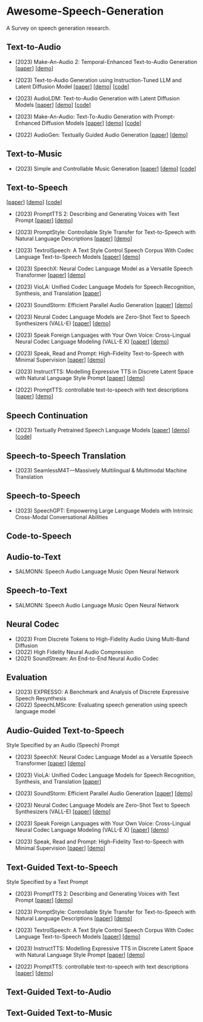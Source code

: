 # Awesome-Speech-Generation
A Survey on speech generation research.

## Text-to-Audio

* (2023) Make-An-Audio 2: Temporal-Enhanced Text-to-Audio Generation
    [[paper](https://arxiv.org/abs/2305.18474)] [[demo](https://make-an-audio-2.github.io/)]

* (2023) Text-to-Audio Generation using Instruction-Tuned LLM and Latent Diffusion Model
    [[paper](https://arxiv.org/abs/2304.13731)] [[demo](https://tango-web.github.io/)] [[code](https://github.com/declare-lab/tango)]

* (2023) AudioLDM: Text-to-Audio Generation with Latent Diffusion Models
    [[paper](https://arxiv.org/abs/2301.12503)] [[demo](https://audioldm.github.io/)] [[code](https://github.com/haoheliu/AudioLDM)]

* (2023) Make-An-Audio: Text-To-Audio Generation with Prompt-Enhanced Diffusion Models
    [[paper](https://arxiv.org/abs/2301.12661)] [[demo](https://text-to-audio.github.io/)] [[code](https://github.com/Text-to-Audio/Make-An-Audio)]

* (2022) AudioGen: Textually Guided Audio Generation
    [[paper](https://arxiv.org/abs/2209.15352)] [[demo](https://felixkreuk.github.io/audiogen/)]


## Text-to-Music

* (2023) Simple and Controllable Music Generation
    [[paper](https://arxiv.org/abs/2306.05284)] [[demo](https://ai.honu.io/papers/musicgen/)] [[code](https://github.com/facebookresearch/audiocraft)]

## Text-to-Speech
[[paper]()] [[demo]()] [[code]()]
* (2023) PromptTTS 2: Describing and Generating Voices with Text Prompt
    [[paper](https://arxiv.org/abs/2309.02285)] [[demo](https://speechresearch.github.io/prompttts2/)]

* (2023) PromptStyle: Controllable Style Transfer for Text-to-Speech with Natural Language Descriptions
    [[paper](https://arxiv.org/abs/2305.19522)] [[demo](https://promptstyle.github.io/PromptStyle)]

* (2023) TextrolSpeech: A Text Style Control Speech Corpus With Codec Language Text-to-Speech Models
    [[paper](https://arxiv.org/abs/2308.14430)] [[demo](https://sall-e.github.io/)]

* (2023) SpeechX: Neural Codec Language Model as a Versatile Speech Transformer
    [[paper](https://arxiv.org/abs/2308.06873)] [[demo](https://www.microsoft.com/en-us/research/project/speechx/)]

* (2023) VioLA: Unified Codec Language Models for Speech Recognition, Synthesis, and Translation
    [[paper](https://arxiv.org/abs/2305.16107)]

* (2023) SoundStorm: Efficient Parallel Audio Generation
    [[paper](https://arxiv.org/abs/2305.09636)] [[demo](https://google-research.github.io/seanet/soundstorm/examples/)]

* (2023) Neural Codec Language Models are Zero-Shot Text to Speech Synthesizers (VALL-E)
    [[paper](https://arxiv.org/abs/2301.02111)] [[demo](https://www.microsoft.com/en-us/research/project/vall-e-x/vall-e/)]

* (2023) Speak Foreign Languages with Your Own Voice: Cross-Lingual Neural Codec Language Modeling (VALL-E X)
    [[paper](https://arxiv.org/abs/2303.03926)] [[demo](https://www.microsoft.com/en-us/research/project/vall-e-x/)]

* (2023) Speak, Read and Prompt: High-Fidelity Text-to-Speech with Minimal Supervision
    [[paper](https://arxiv.org/abs/2302.03540)] [[demo](https://google-research.github.io/seanet/speartts/examples/)]

* (2023) InstructTTS: Modelling Expressive TTS in Discrete Latent Space with Natural Language Style Prompt
    [[paper](https://arxiv.org/abs/2301.13662)] [[demo](http://dongchaoyang.top/InstructTTS/)]

* (2022) PromptTTS: controllable text-to-speech with text descriptions
    [[paper](https://arxiv.org/abs/2211.12171)] [[demo](https://speechresearch.github.io/prompttts/)]

## Speech Continuation

* (2023) Textually Pretrained Speech Language Models
    [[paper](https://arxiv.org/abs/2305.13009)] [[demo](https://pages.cs.huji.ac.il/adiyoss-lab/twist/)] 
    [[code](https://github.com/facebookresearch/textlesslib/tree/main/examples/twist)]

## Speech-to-Speech Translation

* (2023) SeamlessM4T—Massively Multilingual & Multimodal Machine Translation


## Speech-to-Speech 
* (2023) SpeechGPT: Empowering Large Language Models with Intrinsic Cross-Modal Conversational Abilities

## Code-to-Speech

## Audio-to-Text

* SALMONN: Speech Audio Language Music Open Neural Network

## Speech-to-Text

* SALMONN: Speech Audio Language Music Open Neural Network

## Neural Codec

* (2023) From Discrete Tokens to High-Fidelity Audio Using Multi-Band Diffusion
* (2022) High Fidelity Neural Audio Compression
* (2021) SoundStream: An End-to-End Neural Audio Codec

## Evaluation

* (2023) EXPRESSO: A Benchmark and Analysis of Discrete Expressive Speech Resynthesis
* (2022) SpeechLMScore: Evaluating speech generation using speech language model


## Audio-Guided Text-to-Speech

Style Specified by an Audio (Speech) Prompt

* (2023) SpeechX: Neural Codec Language Model as a Versatile Speech Transformer
    [[paper](https://arxiv.org/abs/2308.06873)] [[demo](https://www.microsoft.com/en-us/research/project/speechx/)]

* (2023) VioLA: Unified Codec Language Models for Speech Recognition, Synthesis, and Translation
    [[paper](https://arxiv.org/abs/2305.16107)]

* (2023) SoundStorm: Efficient Parallel Audio Generation
    [[paper](https://arxiv.org/abs/2305.09636)] [[demo](https://google-research.github.io/seanet/soundstorm/examples/)]

* (2023) Neural Codec Language Models are Zero-Shot Text to Speech Synthesizers (VALL-E)
    [[paper](https://arxiv.org/abs/2301.02111)] [[demo](https://www.microsoft.com/en-us/research/project/vall-e-x/vall-e/)]

* (2023) Speak Foreign Languages with Your Own Voice: Cross-Lingual Neural Codec Language Modeling (VALL-E X)
    [[paper](https://arxiv.org/abs/2303.03926)] [[demo](https://www.microsoft.com/en-us/research/project/vall-e-x/)]

* (2023) Speak, Read and Prompt: High-Fidelity Text-to-Speech with Minimal Supervision
    [[paper](https://arxiv.org/abs/2302.03540)] [[demo](https://google-research.github.io/seanet/speartts/examples/)]

## Text-Guided Text-to-Speech

Style Specified by a Text Prompt

* (2023) PromptTTS 2: Describing and Generating Voices with Text Prompt
    [[paper](https://arxiv.org/abs/2309.02285)] [[demo](https://speechresearch.github.io/prompttts2/)]

* (2023) PromptStyle: Controllable Style Transfer for Text-to-Speech with Natural Language Descriptions
    [[paper](https://arxiv.org/abs/2305.19522)] [[demo](https://promptstyle.github.io/PromptStyle)]

* (2023) TextrolSpeech: A Text Style Control Speech Corpus With Codec Language Text-to-Speech Models
    [[paper](https://arxiv.org/abs/2308.14430)] [[demo](https://sall-e.github.io/)]

* (2023) InstructTTS: Modelling Expressive TTS in Discrete Latent Space with Natural Language Style Prompt
    [[paper](https://arxiv.org/abs/2301.13662)] [[demo](http://dongchaoyang.top/InstructTTS/)]

* (2022) PromptTTS: controllable text-to-speech with text descriptions
    [[paper](https://arxiv.org/abs/2211.12171)] [[demo](https://speechresearch.github.io/prompttts/)]

## Text-Guided Text-to-Audio

## Text-Guided Text-to-Music